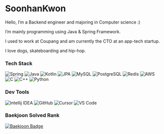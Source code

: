 <div align=left> 
  
# SoonhanKwon
Hello, I’m a Backend engineer and majoring in Computer science :)

I’m mainly programming using Java & Spring Framework.

I used to work at Coupang and am currently the CTO at an app-tech startup.

I love dogs, skateboarding and hip-hop.

### Tech Stack
<div>
  <img src="https://img.shields.io/badge/Spring-6DB33F?style=flat-square&logo=Spring&logoColor=white" alt="Spring"/>
  <img src="https://img.shields.io/badge/Java-007396?style=flat-square&logo=java&logoColor=white" alt="Java"/>
  <img src="https://img.shields.io/badge/Kotlin-7F52FF?style=flat-square&logo=kotlin&logoColor=white" alt="Kotlin"/>
  <img src="https://img.shields.io/badge/JPA-6DB33F?style=flat-square&logo=JPA&logoColor=white" alt="JPA"/>
  <img src="https://img.shields.io/badge/MySQL-4479A1?style=flat-square&logo=MySQL&logoColor=white" alt="MySQL"/>
  <img src="https://img.shields.io/badge/PostgreSQL-231F20?style=flat-square&logo=PostgreSQL&logoColor=white" alt="PostgreSQL"/>
  <img src="https://img.shields.io/badge/Redis-DC382D?style=flat-square&logo=Redis&logoColor=white" alt="Redis"/>
  <img src="https://img.shields.io/badge/AWS-232F3E?style=flat-square&logo=amazonwebservices&logoColor=white" alt="AWS"/>
  <img src="https://img.shields.io/badge/C-A8B9CC?style=flat-square&logo=C&logoColor=white" alt="C"/>
  <img src="https://img.shields.io/badge/C%2B%2B-00599C?style=flat-square&logo=c%2B%2B&logoColor=white" alt="C++"/>
  <img src="https://img.shields.io/badge/Python-3776AB?style=flat-square&logo=python&logoColor=white" alt="Python"/>
</div>

### Dev Tools
<div>
  <img src="https://img.shields.io/badge/Intellij-000000?style=flat-square&logo=intellijidea&logoColor=white" alt="Intellij IDEA"/>
  <img src="https://img.shields.io/badge/GitHub-181717?style=flat-square&logo=github&logoColor=white" alt="GitHub"/>
  <img src="https://img.shields.io/badge/Cursor-000000?style=flat-square&logo=cursor&logoColor=white" alt="Cursor"/>
  <img src="https://img.shields.io/badge/VSCode-007ACC?style=flat-square&logo=visualstudiocode&logoColor=white" alt="VS Code"/>
</div>

### Baekjoon Solved Rank
<a href="https://solved.ac/soonable">
  <img src="http://mazassumnida.wtf/api/v2/generate_badge?boj=soonable" alt="Baekjoon Badge"/>
</a>

<!--### StackOverFlow
![stackoverflow-stats](https://github-stackoverflow-readme.vercel.app/?userId=20249327) -->
